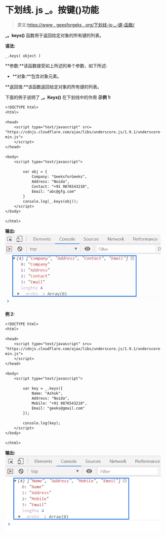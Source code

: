 # 下划线. js _。按键()功能

> 原文:[https://www . geesforgeks . org/下划线-js-_-键-函数/](https://www.geeksforgeeks.org/underscore-js-_-keys-function/)

**_。keys()** 函数用于返回给定对象的所有键的列表。

**语法:**

```
_.keys( object )
```

**参数:**该函数接受如上所述的单个参数，如下所述:

*   **对象:**包含对象元素。

**返回值:**该函数返回给定对象的所有键的列表。

下面的例子说明了 **_。Keys()** 在下划线中的作用
**示例 1:**

```
<!DOCTYPE html>
<html>

<head>
    <script type="text/javascript" src=
"https://cdnjs.cloudflare.com/ajax/libs/underscore.js/1.9.1/underscore-min.js">
    </script>
</head>

<body>
    <script type="text/javascript">

        var obj = {
            Company: "GeeksforGeeks",
            Address: "Noida",
            Contact: "+91 9876543210",
            Email: "abc@gfg.com"
        }
        console.log(_.keys(obj));
    </script>
</body>

</html>
```

**输出:**
![](img/fffe314482ddd97e60df2b301989b6e3.png)

**例 2:**

```
<!DOCTYPE html>
<html>

<head>
    <script type="text/javascript" src=
"https://cdnjs.cloudflare.com/ajax/libs/underscore.js/1.9.1/underscore-min.js">
    </script>
</head>

<body>
    <script type="text/javascript">

        var key = _.keys({
            Name: "Ashok",
            Address: "Noida",
            Mobile: "+91 9876543210",
            Email: "geeks@gmail.com"
        });

        console.log(key);
    </script>
</body>

</html>
```

**输出:**
![](img/7d52e4f54cee5bc991aa9e64381d5fef.png)